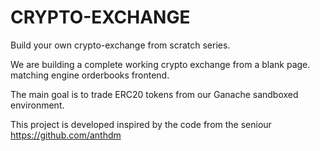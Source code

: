 # CRYPTO-EXCHANGE #

Build your own crypto-exchange from scratch series.

We are building a complete working crypto exchange from a blank page. matching engine orderbooks frontend.

The main goal is to trade ERC20 tokens from our Ganache sandboxed environment.

This project is developed inspired by the code from the seniour https://github.com/anthdm
